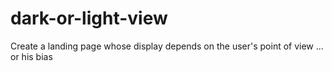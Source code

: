 # dark-or-light-view
Create a landing page whose display depends on the user's point of view ... or his bias
